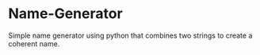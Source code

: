 # Name-Generator
Simple name generator using python that combines two strings to create a coherent name. 
